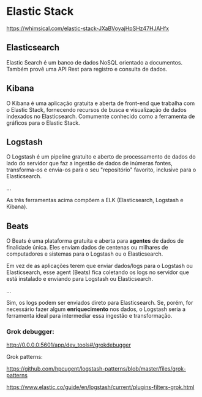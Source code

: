 # Elastic Stack

<https://whimsical.com/elastic-stack-JXaBVoyajHpSHz47HJAHfx>


## Elasticsearch

Elastic Search é um banco de dados NoSQL orientado a documentos.  
Também provê uma API Rest para registro e consulta de dados.


## Kibana

O Kibana é uma aplicação gratuita e aberta de front-end que trabalha com o Elastic Stack, fornecendo recursos de busca e visualização de dados indexados no Elasticsearch. Comumente conhecido como a ferramenta de gráficos para o Elastic Stack.

## Logstash

O Logstash é um pipeline gratuito e aberto de processamento de dados do lado do servidor que faz a ingestão de dados de inúmeras fontes, transforma-os e envia-os para o seu "repositório" favorito, inclusive para o Elasticsearch.

...

As três ferramentas acima compõem a ELK (Elasticsearch, Logstash e Kibana).

## Beats

O Beats é uma plataforma gratuita e aberta para **agentes** de dados de finalidade única. Eles enviam dados de centenas ou milhares de computadores e sistemas para o Logstash ou o Elasticsearch.

Em vez de as aplicações terem que enviar dados/logs para o Logstash ou Elasticsearch, esse agent (Beats) fica coletando os logs no servidor que está instalado e enviando para Logstash ou Elasticsearch.

...

Sim, os logs podem ser enviados direto para Elasticsearch. Se, porém, for necessário fazer algum **enriquecimento** nos dados, o Logstash seria a ferramenta ideal para intermediar essa ingestão e transformação.




### Grok debugger:

<http://0.0.0.0:5601/app/dev_tools#/grokdebugger>

Grok patterns:

<https://github.com/hpcugent/logstash-patterns/blob/master/files/grok-patterns>

<https://www.elastic.co/guide/en/logstash/current/plugins-filters-grok.html>
